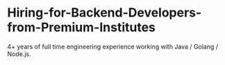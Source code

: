 # Hiring-for-Backend-Developers-from-Premium-Institutes
4+ years of full time engineering experience working with Java / Golang / Node.js.
